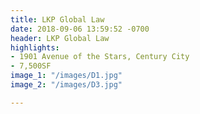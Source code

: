 ```yaml
---
title: LKP Global Law
date: 2018-09-06 13:59:52 -0700
header: LKP Global Law
highlights:
- 1901 Avenue of the Stars, Century City
- 7,500SF
image_1: "/images/D1.jpg"
image_2: "/images/D3.jpg"

---
```

